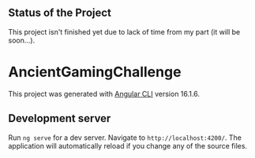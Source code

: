 ## Status of the Project

This project isn't finished yet due to lack of time from my part (it will be soon...).

# AncientGamingChallenge

This project was generated with [Angular CLI](https://github.com/angular/angular-cli) version 16.1.6.

## Development server

Run `ng serve` for a dev server. Navigate to `http://localhost:4200/`. The application will automatically reload if you change any of the source files.
